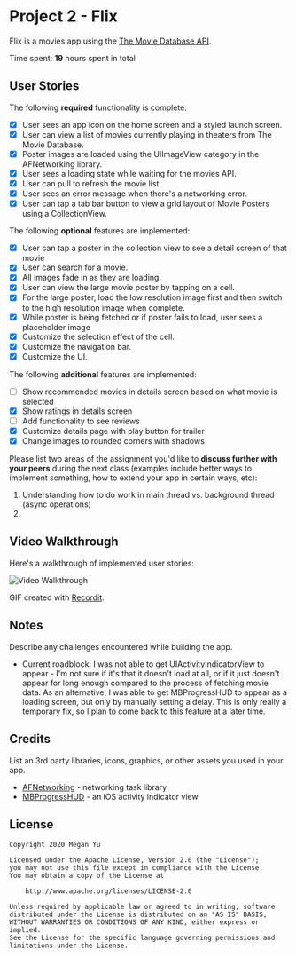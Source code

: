 # Project 2 - Flix

Flix is a movies app using the [The Movie Database API](http://docs.themoviedb.apiary.io/#).

Time spent: **19** hours spent in total

## User Stories

The following **required** functionality is complete:

- [x] User sees an app icon on the home screen and a styled launch screen.
- [x] User can view a list of movies currently playing in theaters from The Movie Database.
- [x] Poster images are loaded using the UIImageView category in the AFNetworking library.
- [x] User sees a loading state while waiting for the movies API.
- [x] User can pull to refresh the movie list.
- [x] User sees an error message when there's a networking error.
- [x] User can tap a tab bar button to view a grid layout of Movie Posters using a CollectionView.

The following **optional** features are implemented:

- [x] User can tap a poster in the collection view to see a detail screen of that movie
- [x] User can search for a movie.
- [x] All images fade in as they are loading.
- [x] User can view the large movie poster by tapping on a cell.
- [x] For the large poster, load the low resolution image first and then switch to the high resolution image when complete.
- [x] While poster is being fetched or if poster fails to load, user sees a placeholder image
- [x] Customize the selection effect of the cell.
- [x] Customize the navigation bar.
- [x] Customize the UI.

The following **additional** features are implemented:

- [ ] Show recommended movies in details screen based on what movie is selected
- [x] Show ratings in details screen
- [ ] Add functionality to see reviews
- [x] Customize details page with play button for trailer
- [x] Change images to rounded corners with shadows

Please list two areas of the assignment you'd like to **discuss further with your peers** during the next class (examples include better ways to implement something, how to extend your app in certain ways, etc):

1. Understanding how to do work in main thread vs. background thread (async operations)
2.

## Video Walkthrough

Here's a walkthrough of implemented user stories:

<img src='http://g.recordit.co/70gnFeApNs.gif' title='Video Walkthrough' width='' alt='Video Walkthrough' />

GIF created with [Recordit](https://recordit.co/).

## Notes

Describe any challenges encountered while building the app.
- Current roadblock: I was not able to get UIActivityIndicatorView to appear - I'm not sure if it's that it doesn't load at all, or if it just doesn't appear for long enough compared to the process of fetching movie data. As an alternative, I was able to get MBProgressHUD to appear as a loading screen, but only by manually setting a delay. This is only really a temporary fix, so I plan to come back to this feature at a later time.

## Credits

List an 3rd party libraries, icons, graphics, or other assets you used in your app.

- [AFNetworking](https://github.com/AFNetworking/AFNetworking) - networking task library
- [MBProgressHUD](https://github.com/matej/MBProgressHUD) - an iOS activity indicator view

## License

    Copyright 2020 Megan Yu

    Licensed under the Apache License, Version 2.0 (the "License");
    you may not use this file except in compliance with the License.
    You may obtain a copy of the License at

        http://www.apache.org/licenses/LICENSE-2.0

    Unless required by applicable law or agreed to in writing, software
    distributed under the License is distributed on an "AS IS" BASIS,
    WITHOUT WARRANTIES OR CONDITIONS OF ANY KIND, either express or implied.
    See the License for the specific language governing permissions and
    limitations under the License.
